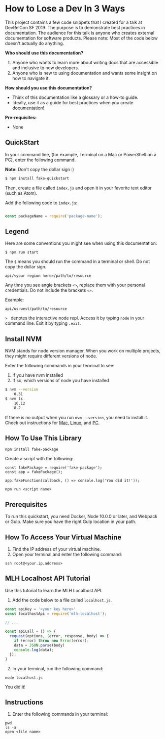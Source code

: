 # How to Lose a Dev In 3 Ways
This project contains a few code snippets that I created for a talk at DevRelCon SF 2019. The purpose is to demonstrate best practices in documentation. The audience for this talk is anyone who creates external documentation for software products. Please note: Most of the code below doesn't actually do anything.

**Who should use this documentation?**
1.  Anyone who wants to learn more about writing docs that are accessible and inclusive to new developers.
2.  Anyone who is new to using documentation and wants some insight on how to navigate it.

**How should you use this documentation?**
* Think of this documentation like a glossary or a how-to guide.
* Ideally, use it as a guide for best practices when you create documentation!

**Pre-requisites:**
* None

## QuickStart

In your command line, (for example, Terminal on a Mac or PowerShell on a PC), enter the following command.

**Note:** Don't copy the dollar sign :)

```sh
$ npm install fake-quickstart
```

Then, create a file called `index.js` and open it in your favorite text editor (such as Atom).

Add the following code to `index.js`:

```javascript

const packageName = require('package-name');

```

## Legend

Here are some conventions you might see when using this documentation:

`$ npm run start`

The `$` means you should run the command in a terminal or shell. Do not copy the dollar sign.

`api/<your region here>/path/to/resource`

Any time you see angle brackets `<>`, replace them with your personal credentials. Do not include the brackets `<>`.

Example:

`api/us-west/path/to/resource`

`> ` denotes the interactive node repl. Access it by typing `node` in your command line. Exit it by typing `.exit`.

## Install NVM

NVM stands for node version manager. When you work on multiple projects, they might require different versions of node.

Enter the following commands in your terminal to see:
1. If you have nvm installed
2. If so, which versions of node you have installed

```sh
$ nvm --version
    0.31
$ nvm ls
    10.12
    8.2
```

If there is no output when you run `nvm --version`, you need to install it. Check out instructions for [Mac](https://medium.com/@isaacjoe/best-way-to-install-and-use-nvm-on-mac-e3a3f6bc494d), [Linux](https://www.digitalocean.com/community/tutorials/how-to-install-node-js-on-ubuntu-16-04), and [PC](https://www.digitalocean.com/community/tutorials/how-to-install-node-js-on-ubuntu-16-04).


## How To Use This Library

```
npm install fake-package
```
Create a script with the following:
```
const fakePackage = require('fake-package');
const app = fakePackage();

app.fakeFunction(callback, () => console.log('You did it!'));
```

```
npm run <script name>
```

## Prerequisites

To run this quickstart, you need Docker, Node 10.0.0 or later, and Webpack or Gulp.
Make sure you have the right Gulp location in your path.

## How To Access Your Virtual Machine

1. Find the IP address of your virtual machine.
2. Open your terminal and enter the following command:

```
ssh root@<your.ip.address>
```

## MLH Localhost API Tutorial

Use this tutorial to learn the MLH Localhost API.

1. Add the code below to a file called `localhost.js`.

```javascript
const apiKey = '<your key here>'
const localhostApi = require('mlh-localhost');

// ...

const apiCall = () => {
  request(options, (error, response, body) => {
    if (error) throw new Error(error);
    data = JSON.parse(body)
    console.log(data);
  });
}
```

2. In your terminal, run the following command:
```
node localhost.js
```

You did it!

## Instructions

1. Enter the following commands in your terminal:

```
pwd
ls -a
open <file name>
```
